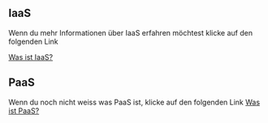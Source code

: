 <h2>IaaS</h2>

<p>Wenn du mehr Informationen über IaaS erfahren möchtest klicke auf den folgenden Link </p>
<a href="https://github.com/1Jerome1/Modul-346/blob/main/IaaS.md"> Was ist IaaS? </a>
  

<h2>PaaS</h2>

<p>Wenn du noch nicht weiss was PaaS ist, klicke auf den folgenden Link
  <a href="https://github.com/1Jerome1/Modul-346/blob/main/PaaS.md" > Was ist PaaS? </a>
